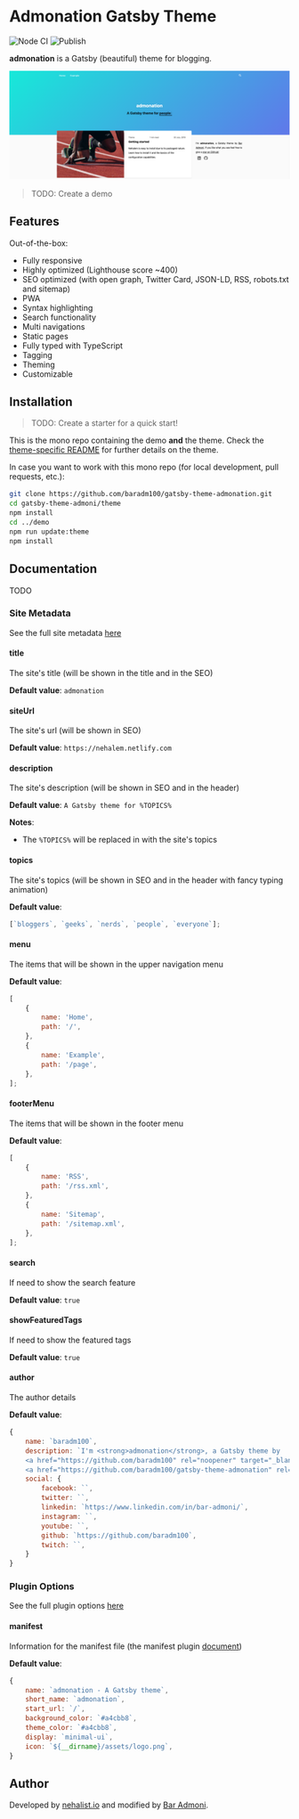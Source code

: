 # Admonation Gatsby Theme

![Node CI](https://github.com/baradm100/gatsby-theme-admonation/workflows/Node%20CI/badge.svg?branch=master)
![Publish](https://github.com/baradm100/gatsby-theme-admonation/workflows/Publish/badge.svg)

**admonation** is a Gatsby (beautiful) theme for blogging.

![Demo](./imgs/demo.png)

> TODO: Create a demo

## Features

Out-of-the-box:

-   Fully responsive
-   Highly optimized (Lighthouse score ~400)
-   SEO optimized (with open graph, Twitter Card, JSON-LD, RSS, robots.txt and sitemap)
-   PWA
-   Syntax highlighting
-   Search functionality
-   Multi navigations
-   Static pages
-   Fully typed with TypeScript
-   Tagging
-   Theming
-   Customizable

## Installation

> TODO: Create a starter for a quick start!

This is the mono repo containing the demo **and** the theme. Check the [theme-specific README](theme/README.md) for further
details on the theme.

In case you want to work with this mono repo (for local development, pull requests, etc.):

```bash
git clone https://github.com/baradm100/gatsby-theme-admonation.git
cd gatsby-theme-admoni/theme
npm install
cd ../demo
npm run update:theme
npm install
```

## Documentation

TODO

### Site Metadata

See the full site metadata [here](./theme/gatsby-config.js#19)

#### title

The site's title (will be shown in the title and in the SEO)

**Default value**: `admonation`

#### siteUrl

The site's url (will be shown in SEO)

**Default value**: `https://nehalem.netlify.com`

#### description

The site's description (will be shown in SEO and in the header)

**Default value**: `A Gatsby theme for %TOPICS%`

**Notes**:

-   The `%TOPICS%` will be replaced in with the site's topics

#### topics

The site's topics (will be shown in SEO and in the header with fancy typing animation)

**Default value**:

```javascript
[`bloggers`, `geeks`, `nerds`, `people`, `everyone`];
```

#### menu

The items that will be shown in the upper navigation menu

**Default value**:

```javascript
[
    {
        name: 'Home',
        path: '/',
    },
    {
        name: 'Example',
        path: '/page',
    },
];
```

#### footerMenu

The items that will be shown in the footer menu

**Default value**:

```javascript
[
    {
        name: 'RSS',
        path: '/rss.xml',
    },
    {
        name: 'Sitemap',
        path: '/sitemap.xml',
    },
];
```

#### search

If need to show the search feature

**Default value**: `true`

#### showFeaturedTags

If need to show the featured tags

**Default value**: `true`

#### author

The author details

**Default value**:

```javascript
{
    name: `baradm100`,
    description: `I'm <strong>admonation</strong>, a Gatsby theme by
    <a href="https://github.com/baradm100" rel="noopener" target="_blank">Bar Admoni</a>. If you like what you see feel free to give a
    <a href="https://github.com/baradm100/gatsby-theme-admonation" rel="noopener" target="_blank">star on GitHub!</a>`,
    social: {
        facebook: ``,
        twitter: ``,
        linkedin: `https://www.linkedin.com/in/bar-admoni/`,
        instagram: ``,
        youtube: ``,
        github: `https://github.com/baradm100`,
        twitch: ``,
    }
}
```

### Plugin Options

See the full plugin options [here](./theme/gatsby-config.js#9)

#### manifest

Information for the manifest file (the manifest plugin [document](https://github.com/gatsbyjs/gatsby/tree/HEAD/packages/gatsby-plugin-manifest#how-to-use))

**Default value**:

```javascript
{
    name: `admonation - A Gatsby theme`,
    short_name: `admonation`,
    start_url: `/`,
    background_color: `#a4cbb8`,
    theme_color: `#a4cbb8`,
    display: `minimal-ui`,
    icon: `${__dirname}/assets/logo.png`,
}
```

## Author

Developed by [nehalist.io](https://nehalist.io) and modified by [Bar Admoni](https://github.com/baradm100).
